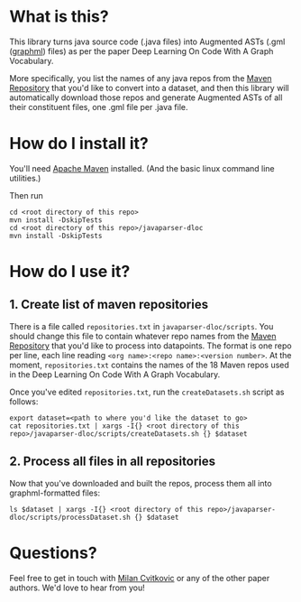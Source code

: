 # What is this?
This library turns java source code (.java files) into Augmented ASTs (.gml ([graphml](http://graphml.graphdrawing.org/)) files) as per the paper Deep Learning On Code With A Graph Vocabulary.

More specifically, you list the names of any java repos from the [Maven Repository](https://mvnrepository.com/) that you'd like to convert into a dataset, and then this library will automatically download those repos and generate Augmented ASTs of all their constituent files, one .gml file per .java file.

# How do I install it?
You'll need [Apache Maven](https://maven.apache.org/) installed.  (And the basic linux command line utilities.)

Then run
```
cd <root directory of this repo>
mvn install -DskipTests
cd <root directory of this repo>/javaparser-dloc
mvn install -DskipTests
```

# How do I use it?

## 1. Create list of maven repositories
There is a file called `repositories.txt` in `javaparser-dloc/scripts`. You should change this file to contain whatever repo names from the [Maven Repository](https://mvnrepository.com/) that you'd like to process into datapoints.  The format is one repo per line,  each line reading `<org name>:<repo name>:<version number>`.  At the moment, `repositories.txt` contains the names of the 18 Maven repos used in the Deep Learning On Code With A Graph Vocabulary.

Once you've edited `repositories.txt`, run the `createDatasets.sh` script as follows:

```
export dataset=<path to where you'd like the dataset to go>
cat repositories.txt | xargs -I{} <root directory of this repo>/javaparser-dloc/scripts/createDatasets.sh {} $dataset
```

## 2. Process all files in all repositories
Now that you've downloaded and built the repos, process them all into graphml-formatted files:
```
ls $dataset | xargs -I{} <root directory of this repo>/javaparser-dloc/scripts/processDataset.sh {} $dataset
```

# Questions?
Feel free to get in touch with [Milan Cvitkovic](mwcvitkovic@gmail.com) or any of the other paper authors.  We'd love to hear from you!
